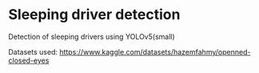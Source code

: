 # Sleeping driver detection
Detection of sleeping drivers using YOLOv5(small)

Datasets used: https://www.kaggle.com/datasets/hazemfahmy/openned-closed-eyes

